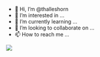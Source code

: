 - 👋 Hi, I’m @thalleshorn
- 👀 I’m interested in ...
- 🌱 I’m currently learning ...
- 💞️ I’m looking to collaborate on ...
- 📫 How to reach me ...

<!---
thalleshorn/thalleshorn is a ✨ special ✨ repository because its `README.md` (this file) appears on your GitHub profile.
You can click the Preview link to take a look at your changes.
--->
![](https://media.tenor.com/916eF2xecQ8AAAAd/tbbt-sheldon-cooper.gif)
